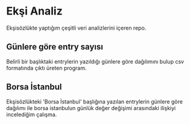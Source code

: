 # Ekşi Analiz
Ekşisözlükte yaptığım çeşitli veri analizlerini içeren repo. 

## Günlere göre entry sayısı
Belirli bir başlıktaki entrylerin yazıldığı günlere göre dağılımını bulup csv formatında çıktı üreten program.

## Borsa İstanbul 
Ekşisözlükteki 'Borsa İstanbul' başlığına yazılan entrylerin günlere göre dağılımı ile borsa istanbulun günlük değer değişimi arasındaki ilişkiyi incelediğim çalışma.


